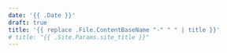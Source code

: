 ```yaml
---
date: '{{ .Date }}'
draft: true
title: '{{ replace .File.ContentBaseName "-" " " | title }}'
# title: "{{ .Site.Params.site_title }}"
---
```

